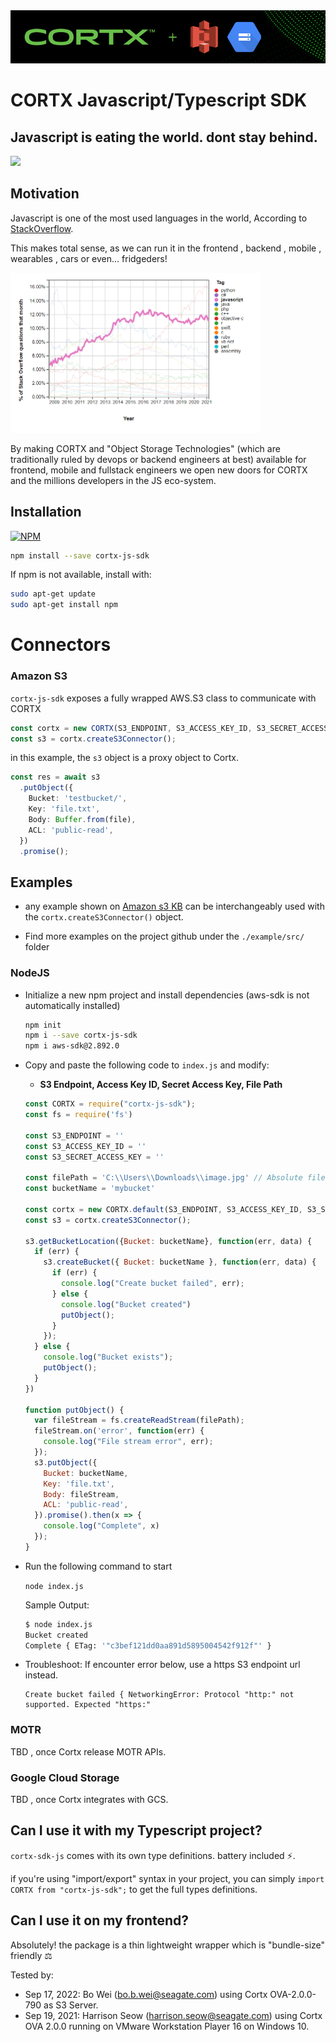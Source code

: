 <img src="images/logo.png">
 
# CORTX Javascript/Typescript SDK
 
## Javascript is eating the world. dont stay behind.
<img style="max-width:200px" src="https://media.giphy.com/media/l0MYwONBGDS7aPGOk/source.gif">
 
 
## Motivation
 
Javascript is one of the most used languages in the world, According to [StackOverflow](https://insights.stackoverflow.com/trends?tags=java%2Cc%2Cc%2B%2B%2Cpython%2Cc%23%2Cvb.net%2Cjavascript%2Cassembly%2Cphp%2Cperl%2Cruby%2Cvb%2Cswift%2Cr%2Cobjective-c). 

This makes total sense, as we can run it in the frontend , backend , mobile , wearables , cars or even... fridgeders!
 
 
<img style="max-width:400px" src="images/SO.png">
 
By making CORTX and "Object Storage Technologies"
(which are traditionally ruled by devops or backend engineers at best) available for frontend, mobile and fullstack engineers we open new doors for CORTX and the millions developers in the JS eco-system.
 
## Installation 
 
[![NPM](https://nodei.co/npm/cortx-sdk-js.png)](https://npmjs.org/package/cortx-sdk-js)
 
```sh
npm install --save cortx-js-sdk
```

If npm is not available, install with: 
```sh
sudo apt-get update 
sudo apt-get install npm
```

# Connectors
 
### Amazon S3
 
`cortx-js-sdk` exposes a fully wrapped AWS.S3 class to communicate with CORTX
 
```typescript
const cortx = new CORTX(S3_ENDPOINT, S3_ACCESS_KEY_ID, S3_SECRET_ACCESS_KEY);
const s3 = cortx.createS3Connector();
```
 
in this example, the `s3` object is a proxy object to Cortx.
 
```typescript
const res = await s3
  .putObject({
    Bucket: 'testbucket/',
    Key: 'file.txt',
    Body: Buffer.from(file),
    ACL: 'public-read',
  })
  .promise();
```
 
## Examples
 
- any example shown on [Amazon s3 KB](https://docs.aws.amazon.com/sdk-for-javascript/v2/developer-guide/s3-node-examples.html) can be interchangeably used with the `cortx.createS3Connector()` object.
 
- Find more examples on the project github under the `./example/src/` folder

### NodeJS

- Initialize a new npm project and install dependencies (aws-sdk is not automatically installed)
  ```sh
  npm init
  npm i --save cortx-js-sdk
  npm i aws-sdk@2.892.0
  ```
  
- Copy and paste the following code to `index.js` and modify:
  - **S3 Endpoint, Access Key ID, Secret Access Key, File Path**

  ```javascript
  const CORTX = require("cortx-js-sdk");
  const fs = require('fs')

  const S3_ENDPOINT = ''
  const S3_ACCESS_KEY_ID = ''
  const S3_SECRET_ACCESS_KEY = ''

  const filePath = 'C:\\Users\\Downloads\\image.jpg' // Absolute file path
  const bucketName = 'mybucket'

  const cortx = new CORTX.default(S3_ENDPOINT, S3_ACCESS_KEY_ID, S3_SECRET_ACCESS_KEY);
  const s3 = cortx.createS3Connector();

  s3.getBucketLocation({Bucket: bucketName}, function(err, data) {
    if (err) {
      s3.createBucket({ Bucket: bucketName }, function(err, data) {
        if (err) {
          console.log("Create bucket failed", err);
        } else {
          console.log("Bucket created")
          putObject();
        }
      });
    } else {
      console.log("Bucket exists");
      putObject();
    }
  })

  function putObject() {
    var fileStream = fs.createReadStream(filePath);
    fileStream.on('error', function(err) {
      console.log("File stream error", err);
    });
    s3.putObject({
      Bucket: bucketName,
      Key: 'file.txt',
      Body: fileStream,
      ACL: 'public-read',
    }).promise().then(x => {
      console.log("Complete", x)
    });
  }
  ```
- Run the following command to start

  `node index.js`

  Sample Output:
  ```sh
  $ node index.js
  Bucket created
  Complete { ETag: '"c3bef121dd0aa891d5895004542f912f"' }
  ```

- Troubleshoot: 
  If encounter error below, use a https S3 endpoint url instead.

  ```
  Create bucket failed { NetworkingError: Protocol "http:" not supported. Expected "https:"
  ```

### MOTR
 
TBD , once Cortx release MOTR APIs.
 
### Google Cloud Storage
 
TBD , once Cortx integrates with GCS.
 
 
## Can I use it with my Typescript project?
 
`cortx-sdk-js` comes with its own type definitions. battery included ⚡.
 
if you're using "import/export" syntax in your project, you can simply `import CORTX from "cortx-js-sdk";` 
to get the full types definitions.
 
## Can I use it on my frontend?
 
Absolutely! the package is a thin lightweight wrapper which is "bundle-size" friendly ⚖

Tested by:

  - Sep 17, 2022: Bo Wei (bo.b.wei@seagate.com) using Cortx OVA-2.0.0-790 as S3 Server.
  - Sep 19, 2021: Harrison Seow (<harrison.seow@seagate.com>) using Cortx OVA 2.0.0 running on VMware Workstation Player 16 on Windows 10.
